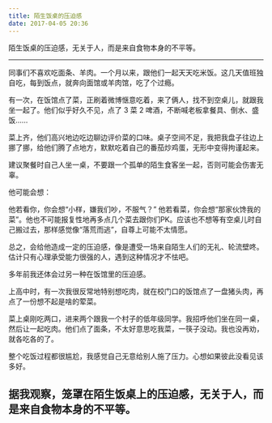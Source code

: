 ```yaml
---
title: 陌生饭桌的压迫感
date: 2017-04-05 20:36
---
```

陌生饭桌的压迫感，无关于人，而是来自食物本身的不平等。
<!-- more -->

---

​​同事们不喜欢吃面条、羊肉。一个月以来，跟他们一起天天吃米饭。这几天值班独自吃，每到饭点，就奔向面馆或羊肉馆，吃了个过瘾。

有一次，在饭馆点了菜，正刷着微博惬意吃着，来了俩人，找不到空桌儿，就跟我坐一起了。他们似乎好久不见，点了 3 菜 2 啤酒，不断喊老板拿餐具、倒水、盛饭……

菜上齐，他们高兴地边吃边聊边评价菜的口味。桌子空间不足，我把我盘子往边上挪了挪，给他们腾了点地方，默默吃着自己的番茄炒鸡蛋，无形中变得拘谨起来。

建议聚餐时自己人坐一桌，不要跟一个孤单的陌生食客坐一起，否则可能会伤害无辜。

他可能会想：

他若看你，你会想“小样，嫌我们吵，不服气？” 他若看菜，你会想“那家伙馋我的菜”。他也不可能报复性地再多点几个菜去跟你们PK。应该也不想等有空桌儿时自己搬过去，那样感觉像“落荒而逃”，自尊上可能不太情愿。

总之，会给他造成一定的压迫感，像是遭受一场来自陌生人们的无礼、轮流壁咚。估计只有心理承受能力很强的人，遇到这种情况才不怯吧。

多年前我还体会过另一种在饭馆里的压迫感。

上高中时，有一次我很反常地特别想吃肉，就在校门口的饭馆点了一盘猪头肉，再点了一份想不起是啥的荤菜。

菜上桌刚吃两口，进来两个跟我一个村子的低年级同学。我招呼他们坐在同一桌，然后让一起吃肉。他们点了面条，不太好意思吃我菜，一筷子没动。我也没再劝，就各吃各的了。

整个吃饭过程都很尴尬，我感觉自己无意给别人施了压力。心想如果彼此没看见该多好。

## 据我观察，笼罩在陌生饭桌上的压迫感，无关于人，而是来自食物本身的不平等。​​​​